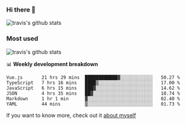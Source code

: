 ### Hi there 👋

<!--
**HondryTravis/HondryTravis** is a ✨ _special_ ✨ repository because its `README.md` (this file) appears on your GitHub profile.

Here are some ideas to get you started:

- 🔭 I’m currently working on ...
- 🌱 I’m currently learning ...
- 👯 I’m looking to collaborate on ...
- 🤔 I’m looking for help with ...
- 💬 Ask me about ...
- 📫 How to reach me: ...
- 😄 Pronouns: ...
- ⚡ Fun fact: ...
-->

![travis's github stats](https://github-readme-stats.vercel.app/api?username=HondryTravis&hide=stars)
### Most used
![travis's github stats](https://github-readme-stats.anuraghazra1.vercel.app/api/top-langs/?username=HondryTravis&layout=compact&hide_title=true)

📊 **Weekly development breakdown**

<!--START_SECTION:waka-->

```text
Vue.js       21 hrs 29 mins  ████████████▓░░░░░░░░░░░░   50.27 %
TypeScript   7 hrs 16 mins   ████▒░░░░░░░░░░░░░░░░░░░░   17.00 %
JavaScript   6 hrs 15 mins   ███▓░░░░░░░░░░░░░░░░░░░░░   14.62 %
JSON         4 hrs 35 mins   ██▓░░░░░░░░░░░░░░░░░░░░░░   10.74 %
Markdown     1 hr 1 min      ▓░░░░░░░░░░░░░░░░░░░░░░░░   02.40 %
YAML         44 mins         ▒░░░░░░░░░░░░░░░░░░░░░░░░   01.73 %
```

<!--END_SECTION:waka-->

If you want to know more, check out it [about myself](https://hondrytravis.github.io/)
